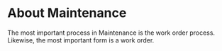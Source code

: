 # About Maintenance

The most important process in Maintenance is the work order process. Likewise, the most important form is a work order.